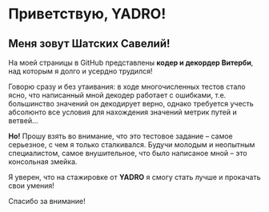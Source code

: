 # Приветствую, YADRO!
## Меня зовут Шатских Савелий!

  На моей страницы в GitHub представлены **кодер и декордер Витерби**, над которым я долго и усердно трудился!

  Говорю сразу и без утаивания: в ходе многочисленных тестов стало ясно, что написанный мной декодер работает с ошибками, т.е. большинство значений он декодирует верно, однако требуется учесть абсолюнто все условия для нахождения значений метрик путей и ветвей...
  
  **Но!** Прошу взять во внимание, что это тестовое задание – самое серьезное, с чем я только сталкивался. Будучи молодым и неопытным специалистом, самое внушительное, что было написаное мной – это консольная змейка.

  Я уверен, что на стажировке от **YADRO** я смогу стать лучше и прокачать свои умения!

Спасибо за внимание!
